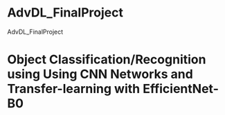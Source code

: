 # AdvDL_FinalProject
AdvDL_FinalProject

# Object Classification/Recognition using Using CNN Networks and Transfer-learning with EfficientNet-B0 

